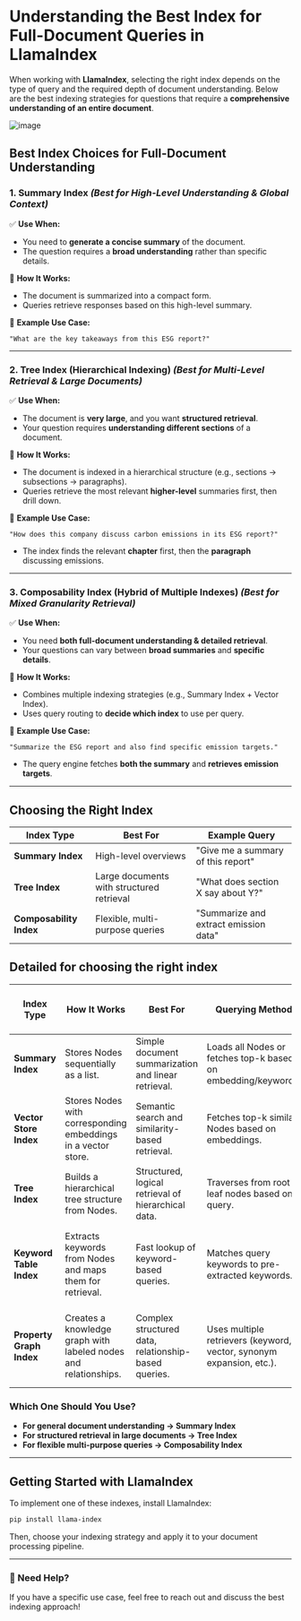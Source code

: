 # Understanding the Best Index for Full-Document Queries in LlamaIndex

When working with **LlamaIndex**, selecting the right index depends on the type of query and the required depth of document understanding. Below are the best indexing strategies for questions that require a **comprehensive understanding of an entire document**.

![image](https://github.com/user-attachments/assets/d9cef73c-bada-4040-90c5-f49772a9103c)




## **Best Index Choices for Full-Document Understanding**

### **1. Summary Index** *(Best for High-Level Understanding & Global Context)*  
✅ **Use When:**
- You need to **generate a concise summary** of the document.
- The question requires a **broad understanding** rather than specific details.

🔹 **How It Works:**
- The document is summarized into a compact form.
- Queries retrieve responses based on this high-level summary.

🔹 **Example Use Case:**
```text
"What are the key takeaways from this ESG report?"
```

---

### **2. Tree Index (Hierarchical Indexing)** *(Best for Multi-Level Retrieval & Large Documents)*  
✅ **Use When:**
- The document is **very large**, and you want **structured retrieval**.
- Your question requires **understanding different sections** of a document.

🔹 **How It Works:**
- The document is indexed in a hierarchical structure (e.g., sections → subsections → paragraphs).
- Queries retrieve the most relevant **higher-level** summaries first, then drill down.

🔹 **Example Use Case:**
```text
"How does this company discuss carbon emissions in its ESG report?"
```
  - The index finds the relevant **chapter** first, then the **paragraph** discussing emissions.

---

### **3. Composability Index (Hybrid of Multiple Indexes)** *(Best for Mixed Granularity Retrieval)*  
✅ **Use When:**
- You need **both full-document understanding & detailed retrieval**.
- Your questions can vary between **broad summaries** and **specific details**.

🔹 **How It Works:**
- Combines multiple indexing strategies (e.g., Summary Index + Vector Index).
- Uses query routing to **decide which index** to use per query.

🔹 **Example Use Case:**
```text
"Summarize the ESG report and also find specific emission targets."
```
  - The query engine fetches **both the summary** and **retrieves emission targets**.

---

## **Choosing the Right Index**
| Index Type | Best For | Example Query |
|------------|---------|--------------|
| **Summary Index** | High-level overviews | "Give me a summary of this report" |
| **Tree Index** | Large documents with structured retrieval | "What does section X say about Y?" |
| **Composability Index** | Flexible, multi-purpose queries | "Summarize and extract emission data" |

## Detailed for choosing the right index

| Index Type            | How It Works | Best For | Querying Method | Use Case Example | Use Case Relevance (Your Notes) |
|-----------------------|-------------|----------|-----------------|------------------|-------------------------------|
| **Summary Index**     | Stores Nodes sequentially as a list. | Simple document summarization and linear retrieval. | Loads all Nodes or fetches top-k based on embedding/keywords. | Generating a summary of XYZ reports. | |
| **Vector Store Index** | Stores Nodes with corresponding embeddings in a vector store. | Semantic search and similarity-based retrieval. | Fetches top-k similar Nodes based on embeddings. | Retrieving relevant XYZ data from company reports based on similarity. | |
| **Tree Index**        | Builds a hierarchical tree structure from Nodes. | Structured, logical retrieval of hierarchical data. | Traverses from root to leaf nodes based on query. | Extracting structured insights from financial reports. | |
| **Keyword Table Index** | Extracts keywords from Nodes and maps them for retrieval. | Fast lookup of keyword-based queries. | Matches query keywords to pre-extracted keywords. | Quickly finding references to "Scope 1 Emissions" in XYZ documents. | |
| **Property Graph Index** | Creates a knowledge graph with labeled nodes and relationships. | Complex structured data, relationship-based queries. | Uses multiple retrievers (keyword, vector, synonym expansion, etc.). | Understanding relationships between sustainability metrics and company performance. | |


### **Which One Should You Use?**
- **For general document understanding → Summary Index**  
- **For structured retrieval in large documents → Tree Index**  
- **For flexible multi-purpose queries → Composability Index**  

---

## **Getting Started with LlamaIndex**
To implement one of these indexes, install LlamaIndex:
```bash
pip install llama-index
```
Then, choose your indexing strategy and apply it to your document processing pipeline.

---

### 🚀 Need Help?
If you have a specific use case, feel free to reach out and discuss the best indexing approach!
